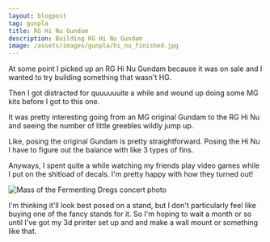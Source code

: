```yaml
---
layout: blogpost
tag: gunpla
title: RG Hi Nu Gundam
description: Building RG Hi Nu Gundam
image: /assets/images/gunpla/hi_nu_finished.jpg
---
```


At some point I picked up an RG Hi Nu Gundam because it was on sale and I wanted to try building something that wasn't HG.

Then I got distracted for quuuuuuite a while and wound up doing some MG kits before I got to this one.

It was pretty interesting going from an MG original Gundam to the RG Hi Nu and seeing the number of little greebles wildly jump up.

Like, posing the original Gundam is pretty straightforward. Posing the Hi Nu I have to figure out the balance with like 3 types of fins.

Anyways, I spent quite a while watching my friends play video games while I put on the shitload of decals. I'm pretty happy with how they turned out!

<div class="image-container">
<img class="fullimage" src="/assets/images/gunpla/hi_nu_finished.jpg" alt="Mass of the Fermenting Dregs concert photo">
</div>

I'm thinking it'll look best posed on a stand, but I don't particularly feel like buying one of the fancy stands for it.
So I'm hoping to wait a month or so until I've got my 3d printer set up and and make a wall mount or something like that.
